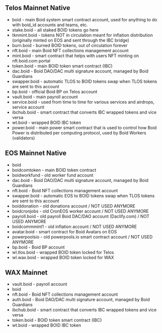 ## Telos Mainnet Native
- boid - main Boid system smart contract account, used for anything to do with boid_id accounts and teams, etc.
- stake.boid - all staked BOID tokens go here
- tknmint.boid - tokens NOT in circulation meant for inflation distribution (originally minted on EOS and sent through the IBC bridge)
- burn.boid - burned BOID tokens, out of circulation forever
- nft.boid - main Boid NFT collections management account
- mint.boid - smart contract that helps with users NFT minting on nft.boid.com portal
- token.boid - main BOID token smart contract (IBC)
- dac.boid - Boid DAO/DAC multi signature account, managed by Boid Guardians
- swapper.boid - automatic TLOS to BOID tokens swap when TLOS tokens are sent to this account
- bp.boid - official Boid BP on Telos account
- vault.boid - main payroll account
- service.boid - used from time to time for various services and airdrops, service account
- ibchub.boid - smart contract that converts IBC wrapped tokens and vice versa 
- wt.boid - wrapped BOID IBC token
- power.boid - main power smart contract that is used to control how Boid Power is distributed per computing protocol, used by Boid Workers (validators)

## EOS Mainnet Native
- boid
- boidcomtoken - main BOID token contract
- boidworkfund - old worker fund account
- dac.boid - Boid DAO/DAC multi signature account, managed by Boid Guardians
- nft.boid - Boid NFT collections management account
- swapper.boid - automatic EOS to BOID tokens swap when TLOS tokens are sent to this account
- boiddonation - old donations account / NOT USED ANYMORE
- boidcronjobs - old CronEOS worker account / NOT USED ANYMORE
- payroll.boid - old payroll Boid DAC/DAO account (Daclify.com) / NOT USED ANYMORE
- boidcommmint1 - old inflation account / NOT USED ANYMORE
- avatar.boid - smart contract for Boid Avatars on EOS
- powerpoolsio - old powerpools.io smart contract account / NOT USED ANYMORE
- bp.boid - Boid BP account
- wl.tlos.boid - wrapped BOID token locked for Telos
- wl.wax.boid -  wrapped BOID token locked for WAX

## WAX Mainnet
- vault.boid - payroll account
- boid 
- nft.boid - Boid NFT collections management account
- auth.boid - Boid DAO/DAC multi signature account, managed by Boid Guardians
- ibchub.boid - smart contract that converts IBC wrapped tokens and vice versa 
- token.boid - BOID token smart contract (IBC)
- wt.boid - wrapped BOID IBC token